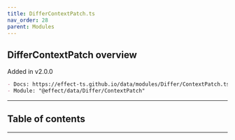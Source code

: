 ```yaml
---
title: DifferContextPatch.ts
nav_order: 28
parent: Modules
---
```


## DifferContextPatch overview

Added in v2.0.0

```md
- Docs: https://effect-ts.github.io/data/modules/Differ/ContextPatch.ts.html
- Module: "@effect/data/Differ/ContextPatch"
```

---

<h2 class="text-delta">Table of contents</h2>

---
